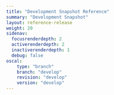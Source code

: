 ```yaml
---
title: "Development Snapshot Reference"
summary: "Development Snapshot"
layout: reference-release
weight: 20
sidenav:
  focusrenderdepth: 2
  activerenderdepth: 2
  inactiverenderdepth: 1
  debug: false
oscal:
    type: "branch"
    branch: "develop"
    revision: "develop"
    version: "develop"
---
```

